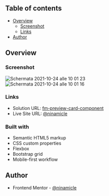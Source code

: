 ## Table of contents

- [Overview](#overview)
  - [Screenshot](#screenshot)
  - [Links](#links)
- [Author](#author)

## Overview

### Screenshot
![Schermata 2021-10-24 alle 10 01 23](https://user-images.githubusercontent.com/47386569/138585677-d2d8d4d3-fd68-4a9f-847c-80dcd2cbc21d.png)
![Schermata 2021-10-24 alle 10 01 16](https://user-images.githubusercontent.com/47386569/138585679-b273bba1-6857-468e-b902-0f34c687fa93.png)

### Links

- Solution URL: [fm-preview-card-component](https://bit.ly/3B7FrqX)
- Live Site URL: [@ninamicle](https://github.com/ninamicle)


### Built with

- Semantic HTML5 markup
- CSS custom properties
- Flexbox
- Bootstrap grid
- Mobile-first workflow


## Author

- Frontend Mentor - [@ninamicle](https://www.frontendmentor.io/profile/ninamicle)
